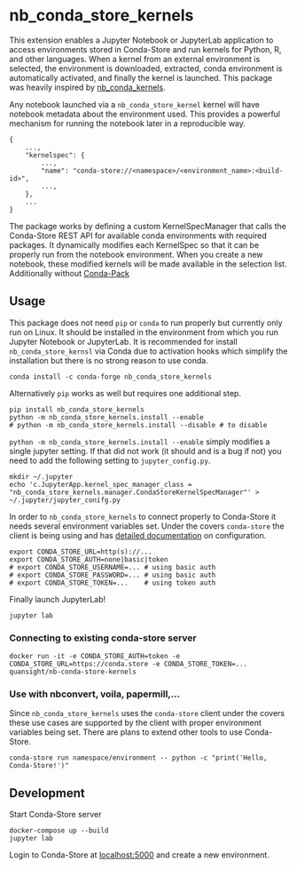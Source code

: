 # nb_conda_store_kernels

This extension enables a Jupyter Notebook or JupyterLab application to access environments stored in Conda-Store and run kernels for Python, R, and other languages. When a kernel from an external environment is selected, the environment is downloaded, extracted, conda environment is automatically activated, and finally the kernel is launched. This package was heavily inspired by [nb_conda_kernels](https://github.com/Anaconda-Platform/nb_conda_kernels).

Any notebook launched via a `nb_conda_store_kernel` kernel will have
notebook metadata about the environment used. This provides a powerful
mechanism for running the notebook later in a reproducible way.

```
{
    ...,
    "kernelspec": {
        ...,
        "name": "conda-store://<namespace>/<environment_name>:<build-id>",
        ...,
    },
    ...
}
```

The package works by defining a custom KernelSpecManager that calls the Conda-Store REST API for available conda environments with required packages. It dynamically modifies each KernelSpec so that it can be properly run from the notebook environment. When you create a new notebook, these modified kernels will be made available in the selection list. Additionally without [Conda-Pack](https://conda.github.io/conda-pack/)

## Usage

This package does not need `pip` or `conda` to run properly but
currently only run on Linux. It should be installed in the environment
from which you run Jupyter Notebook or JupyterLab. It is recommended
for install `nb_conda_store_kernsl` via Conda due to activation hooks
which simplify the installation but there is no strong reason to use
conda.

```shell
conda install -c conda-forge nb_conda_store_kernels
```

Alternatively `pip` works as well but requires one additional step.

```shell
pip install nb_conda_store_kernels
python -m nb_conda_store_kernels.install --enable
# python -m nb_conda_store_kernels.install --disable # to disable
```

`python -m nb_conda_store_kernels.install --enable` simply modifies a
single jupyter setting. If that did not work (it should and is a bug
if not) you need to add the following setting to `jupyter_config.py`.

```shell
mkdir ~/.jupyter
echo 'c.JupyterApp.kernel_spec_manager_class = "nb_conda_store_kernels.manager.CondaStoreKernelSpecManager"' > ~/.jupyter/jupyter_conifg.py
```

In order to `nb_conda_store_kernels` to connect properly to
Conda-Store it needs several environment variables set. Under the
covers `conda-store` the client is being using and has [detailed
documentation](https://github.com/quansight/conda-store/conda-store)
on configuration.

```
export CONDA_STORE_URL=http(s)://...
export CONDA_STORE_AUTH=none|basic|token
# export CONDA_STORE_USERNAME=... # using basic auth 
# export CONDA_STORE_PASSWORD=... # using basic auth
# export CONDA_STORE_TOKEN=...    # using token auth
```

Finally launch JupyterLab!

```shell
jupyter lab
```

### Connecting to existing conda-store server

```shell
docker run -it -e CONDA_STORE_AUTH=token -e CONDA_STORE_URL=https://conda.store -e CONDA_STORE_TOKEN=... quansight/nb-conda-store-kernels
```

### Use with nbconvert, voila, papermill,...

Since `nb_conda_store_kernels` uses the `conda-store` client under the
covers these use cases are supported by the client with proper
environment variables being set. There are plans to extend other tools
to use Conda-Store.

```shell
conda-store run namespace/environment -- python -c "print('Hello, Conda-Store!')"
```

## Development

Start Conda-Store server

```
docker-compose up --build
jupyter lab
```

Login to Conda-Store at [localhost:5000](http://localhost:5000) and
create a new environment.
